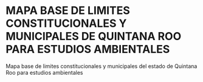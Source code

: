 # MAPA BASE DE LIMITES CONSTITUCIONALES Y MUNICIPALES DE QUINTANA ROO PARA ESTUDIOS AMBIENTALES

Mapa base de limites constitucionales y municipales del estado de Quintana Roo para estudios ambientales
